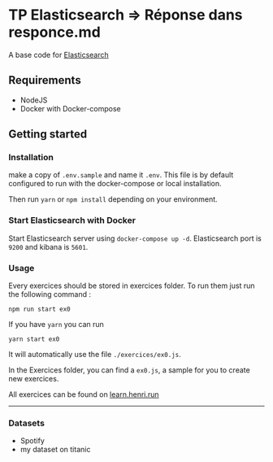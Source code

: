 # TP Elasticsearch => Réponse dans responce.md
A base code for [Elasticsearch](https://decima.notion.site/Exercice-Elasticsearch-c60285be3e7744e7bdc8515547901e55)

## Requirements
- NodeJS
- Docker with Docker-compose


## Getting started

### Installation
make a copy of `.env.sample` and name it `.env`.
This file is by default configured to run with the docker-compose or local installation.

Then run `yarn` or `npm install` depending on your environment.

### Start Elasticsearch with Docker

Start Elasticsearch server using `docker-compose up -d`. Elasticsearch port is `9200` and kibana is `5601`.


### Usage

Every exercices should be stored in exercices folder.
To run them just run the following command : 

```
npm run start ex0
```

If you have `yarn` you can run
```
yarn start ex0
```
It will automatically use the file `./exercices/ex0.js`.

In the Exercices folder, you can find a `ex0.js`, a sample for you to create new exercices.

All exercices can be found on [learn.henri.run](https://decima.notion.site/Exercice-Elasticsearch-c60285be3e7744e7bdc8515547901e55)

---

### Datasets

- Spotify
- my dataset on titanic
